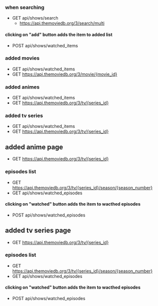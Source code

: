 ### when searching
- GET api/shows/search
  - https://api.themoviedb.org/3/search/multi

#### clicking on "add" button adds the item to added list
- POST api/shows/watched_items

### added movies
- GET api/shows/watched_items
- GET https://api.themoviedb.org/3/movie/{movie_id}

### added animes
- GET api/shows/watched_items
- GET https://api.themoviedb.org/3/tv/{series_id}

### added tv series
- GET api/shows/watched_items
- GET https://api.themoviedb.org/3/tv/{series_id}

## added anime page
- GET https://api.themoviedb.org/3/tv/{series_id}

### episodes list
- GET https://api.themoviedb.org/3/tv/{series_id}/season/{season_number}
- GET api/shows/watched_episodes

#### clicking on "watched" button adds the item to wacthed episodes
- POST api/shows/watched_episodes

## added tv series page
- GET https://api.themoviedb.org/3/tv/{series_id}

### episodes list
- GET https://api.themoviedb.org/3/tv/{series_id}/season/{season_number}
- GET api/shows/watched_episodes

#### clicking on "watched" button adds the item to wacthed episodes
- POST api/shows/watched_episodes
